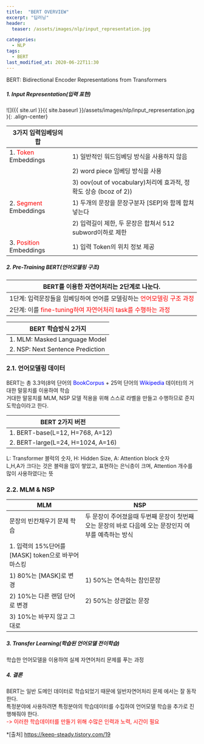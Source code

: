 ```yaml
---
title:  "BERT OVERVIEW"
excerpt: "딥러닝"
header:
  teaser: /assets/images/nlp/input_representation.jpg

categories:
  - NLP
tags:
  - BERT
last_modified_at: 2020-06-22T11:30
---
```



BERT: Bidirectional Encoder Representations from Transformers    

##### 1. Input Representation(입력 표현)    
![]({{ site.url }}{{ site.baseurl }}/assets/images/nlp/input_representation.jpg   ){: .align-center}

  
| <center>3가지 입력임베딩의 합</center>	| 						|
| :------------------------------------	| :------------------------------------		|
| 1. <span style="color:red">Token</span> Embeddings			| 1) 일반적인 워드임베딩 방식을 사용하지 않음			|
|					| 2) word piece 임베딩 방식을 사용			|
|					| 3) oov(out of vocabulary)처리에 효과적, 정확도 상승 (bcoz of 2))	|
| 2. <span style="color:red">Segment</span> Embeddings			| 1) 두개의 문장을 문장구분자 [SEP]와 함께 합쳐 넣는다		|
|					| 2) 입력길이 제한, 두 문장은 합쳐서 512 subword이하로 제한	|
| 3. <span style="color:red">Position</span> Embeddings		| 1) 입력 Token의 위치 정보 제공			|


##### 2. Pre-Training BERT(언어모델링 구조)  

|	<center>BERT를 이용한 자연어처리는 2단계로 나눈다.</center>	| 
| :----------------------------------------------------	| 
| 1단계: 입력문장들을 임베딩하여 언어를 모델링하는 <span style="color:red">언어모델링 구조 과정</span>		|
| 2단계: 이를 <span style="color:red">fine-tuning하여 자연어처리 task를 수행하는 과정</span>		|

|	<center>BERT 학습방식 2가지</center>			| 
| :----------------------------------------------------	| 
| 1. MLM: Masked Language Model				|
| 2. NSP: Next Sentence Prediction			|


### 2.1. 언어모델링 데이터  
BERT는 총 3.3억(8억 단어의 <span style="color:blue">BookCorpus</span> + 25억 단어의 <span style="color:blue">Wikipedia</span> 데이터)의 거대한 말뭉치를 이용하여 학습    
거대한 말뭉치를 MLM, NSP 모델 적용을 위해 스스로 라벨을 만들고 수행하므로 준지도학습이라고 한다.  

|	<center>BERT 2가지 버전</center>	| 
| :------------------------------------	| 
| 1. BERT-base(L=12, H=768, A=12)	|
| 2. BERT-large(L=24, H=1024, A=16)	|

L: Transformer 블럭의 숫자, H: Hidden Size, A: Attention block 숫자  
L,H,A가 크다는 것은 블럭을 많이 쌓았고, 표현하는 은닉층이 크며, Attention 개수를 많이 사용하였다는 뜻  

### 2.2. MLM & NSP   

|	<center>MLM</center>			|	<center>NSP</center>		|
| :------------------------------------		|:------------------------------------	| 
| 문장의 빈칸채우기 문제 학습				| 두 문장이 주어졌을때 두번째 문장이 첫번째 오는 문장의 바로 다음에 오는 문장인지 여부를 예측하는 방식	|
| 1. 입력의 15%단어를 [MASK] token으로 바꾸어 마스킹	| 
| 1) 80%는 [MASK]로 변경				| 1) 50%는 연속하는 참인문장			|
| 2) 10%는 다른 랜덤 단어로 변경			| 2) 50%는 상관없는 문장			|
| 3) 10%는 바꾸지 않고 그대로				|					|


##### 3. Transfer Learning(학습된 언어모델 전이학습)    
학습한 언어모델을 이용하여 실제 자연어처리 문제를 푸는 과정  

##### 4. 결론  
BERT는 일반 도메인 데이터로 학습되었기 때문에 일반자연어처리 문제 에서는 잘 동작한다.  
특정분야에 사용하려면 특정분야의 학습데이터를 수집하여 언어모델 학습을 추가로 진행해줘야 한다.  
<span style="color:red">-> 이러한 학습데이터를 만들기 위해 수많은 인력과 노력, 시간이 필요</span>  


*[출처] <https://keep-steady.tistory.com/19>